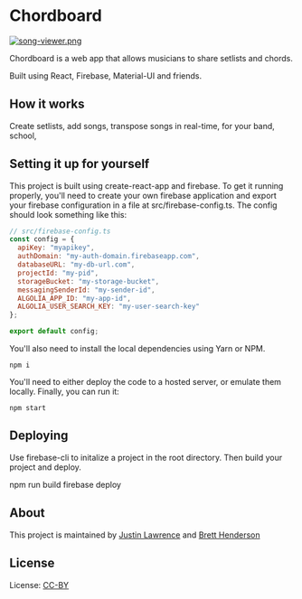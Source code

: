 # Chordboard

[![song-viewer.png](https://i.postimg.cc/2SB25dnB/www-chordboard-co-songs-ae-E5-Wl4-Ehx-A8j-LC0c-GOj-1.png)](https://postimg.cc/LJ2zC1CH)

Chordboard is a web app that allows musicians to share setlists and chords.

Built using React, Firebase, Material-UI and friends.

## How it works

Create setlists, add songs, transpose songs in real-time, for your band, school, 

## Setting it up for yourself

This project is built using create-react-app and firebase. To get it running properly, you'll need to create your own firebase application and export your firebase configuration in a file at src/firebase-config.ts. The config should look something like this:

```js
// src/firebase-config.ts
const config = {
  apiKey: "myapikey",
  authDomain: "my-auth-domain.firebaseapp.com",
  databaseURL: "my-db-url.com",
  projectId: "my-pid",
  storageBucket: "my-storage-bucket",
  messagingSenderId: "my-sender-id",
  ALGOLIA_APP_ID: "my-app-id",
  ALGOLIA_USER_SEARCH_KEY: "my-user-search-key"
};

export default config;
```

You'll also need to install the local dependencies using Yarn or NPM.


```
npm i
```


You'll need to either deploy the code to a hosted server, or emulate them locally. Finally, you can run it:

```
npm start
```

## Deploying

Use firebase-cli to initalize a project in the root directory. Then build your project and deploy.

npm run build
firebase deploy


## About

This project is maintained by [Justin Lawrence](https://github.com/justinlawrence) and [Brett Henderson](https://github.com/brettsvoid])

## License

License: [CC-BY](https://creativecommons.org/licenses/by/3.0/)
